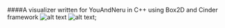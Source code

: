 ####A visualizer written for YouAndNeru in C++ using Box2D and Cinder framework
![alt text](http://farm7.static.flickr.com/6213/6287993658_a903e44a9d_b.jpg "Title")
![alt text](http://farm7.static.flickr.com/6227/6287989162_8d154e729a_b.jpg "Other Title");